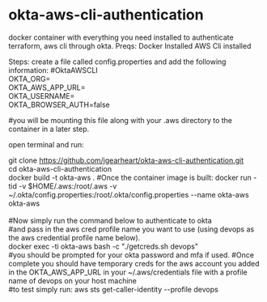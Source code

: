 # okta-aws-cli-authentication
docker container with everything you need installed to authenticate terraform, aws cli through okta. 
Preqs:
Docker Installed
AWS Cli installed


Steps:
create a file called config.properties and add the following information:
#OktaAWSCLI <br />
OKTA_ORG=<add your okta organization> <br />
OKTA_AWS_APP_URL=<add the okta aws app url for the account you are logging into> <br />
OKTA_USERNAME=<add your okta username> <br />
OKTA_BROWSER_AUTH=false <br />

#you will be mounting this file along with your .aws directory to the container in a later step.


open terminal and run:

git clone https://github.com/jgearheart/okta-aws-cli-authentication.git <br />
cd okta-aws-cli-authentication <br />
docker build -t okta-aws .
#Once the container image is built:
docker run -tid -v $HOME/.aws:/root/.aws -v  ~/.okta/config.properties:/root/.okta/config.properties --name okta-aws okta-aws
<br /><br />#Now simply run the command below to authenticate to okta <br />
#and pass in the aws cred profile name you want to use (using devops as the aws credential profile name below).<br />
docker exec -ti okta-aws  bash  -c "./getcreds.sh devops" <br />
#you should be prompted for your okta password and mfa if used.
#Once complete you should have temporary creds for the aws account you added in the OKTA_AWS_APP_URL in your ~/.aws/credentials file with a profile name of devops on your host machine <br />
#to test simply run: aws sts get-caller-identity --profile devops
